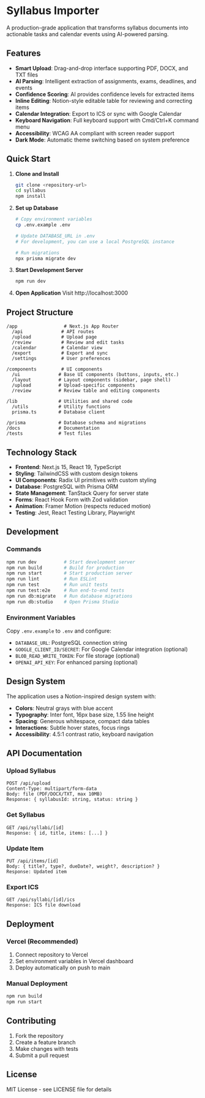 # Syllabus Importer

A production-grade application that transforms syllabus documents into actionable tasks and calendar events using AI-powered parsing.

## Features

- **Smart Upload**: Drag-and-drop interface supporting PDF, DOCX, and TXT files
- **AI Parsing**: Intelligent extraction of assignments, exams, deadlines, and events
- **Confidence Scoring**: AI provides confidence levels for extracted items
- **Inline Editing**: Notion-style editable table for reviewing and correcting items
- **Calendar Integration**: Export to ICS or sync with Google Calendar
- **Keyboard Navigation**: Full keyboard support with Cmd/Ctrl+K command menu
- **Accessibility**: WCAG AA compliant with screen reader support
- **Dark Mode**: Automatic theme switching based on system preference

## Quick Start

1. **Clone and Install**
   ```bash
   git clone <repository-url>
   cd syllabus
   npm install
   ```

2. **Set up Database**
   ```bash
   # Copy environment variables
   cp .env.example .env
   
   # Update DATABASE_URL in .env
   # For development, you can use a local PostgreSQL instance
   
   # Run migrations
   npx prisma migrate dev
   ```

3. **Start Development Server**
   ```bash
   npm run dev
   ```

4. **Open Application**
   Visit http://localhost:3000

## Project Structure

```
/app                 # Next.js App Router
  /api              # API routes
  /upload           # Upload page
  /review           # Review and edit tasks
  /calendar         # Calendar view
  /export           # Export and sync
  /settings         # User preferences

/components         # UI components
  /ui              # Base UI components (buttons, inputs, etc.)
  /layout          # Layout components (sidebar, page shell)
  /upload          # Upload-specific components
  /review          # Review table and editing components

/lib               # Utilities and shared code
  /utils           # Utility functions
  prisma.ts        # Database client

/prisma            # Database schema and migrations
/docs              # Documentation
/tests             # Test files
```

## Technology Stack

- **Frontend**: Next.js 15, React 19, TypeScript
- **Styling**: TailwindCSS with custom design tokens
- **UI Components**: Radix UI primitives with custom styling
- **Database**: PostgreSQL with Prisma ORM
- **State Management**: TanStack Query for server state
- **Forms**: React Hook Form with Zod validation
- **Animation**: Framer Motion (respects reduced motion)
- **Testing**: Jest, React Testing Library, Playwright

## Development

### Commands

```bash
npm run dev          # Start development server
npm run build        # Build for production
npm run start        # Start production server
npm run lint         # Run ESLint
npm run test         # Run unit tests
npm run test:e2e     # Run end-to-end tests
npm run db:migrate   # Run database migrations
npm run db:studio    # Open Prisma Studio
```

### Environment Variables

Copy `.env.example` to `.env` and configure:

- `DATABASE_URL`: PostgreSQL connection string
- `GOOGLE_CLIENT_ID/SECRET`: For Google Calendar integration (optional)
- `BLOB_READ_WRITE_TOKEN`: For file storage (optional)
- `OPENAI_API_KEY`: For enhanced parsing (optional)

## Design System

The application uses a Notion-inspired design system with:

- **Colors**: Neutral grays with blue accent
- **Typography**: Inter font, 16px base size, 1.55 line height
- **Spacing**: Generous whitespace, compact data tables
- **Interactions**: Subtle hover states, focus rings
- **Accessibility**: 4.5:1 contrast ratio, keyboard navigation

## API Documentation

### Upload Syllabus
```
POST /api/upload
Content-Type: multipart/form-data
Body: file (PDF/DOCX/TXT, max 10MB)
Response: { syllabusId: string, status: string }
```

### Get Syllabus
```
GET /api/syllabi/[id]
Response: { id, title, items: [...] }
```

### Update Item
```
PUT /api/items/[id]
Body: { title?, type?, dueDate?, weight?, description? }
Response: Updated item
```

### Export ICS
```
GET /api/syllabi/[id]/ics
Response: ICS file download
```

## Deployment

### Vercel (Recommended)

1. Connect repository to Vercel
2. Set environment variables in Vercel dashboard
3. Deploy automatically on push to main

### Manual Deployment

```bash
npm run build
npm run start
```

## Contributing

1. Fork the repository
2. Create a feature branch
3. Make changes with tests
4. Submit a pull request

## License

MIT License - see LICENSE file for details
